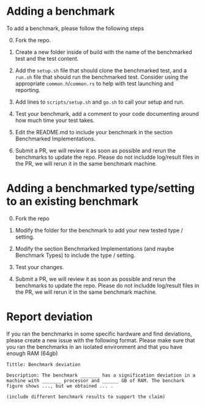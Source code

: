 # Adding a benchmark

To add a benchmark, please follow the following steps

0) Fork the repo.

1) Create a new folder inside of build with the name of the benchmarked test and the test content.

2) Add the `setup.sh` file that should clone the benchmarked test, and a `run.sh` file that should run the benchmarked test. Consider using the appropriate `common.h`/`common.rs` to help with test launching and reporting.

3) Add lines to `scripts/setup.sh` and `go.sh` to call your setup and run.

4) Test your benchmark, add a comment to your code documenting around how much time your test takes.

5) Edit the README.md to include your benchmark in the section Benchmarked Implementations.

6) Submit a PR, we will review it as soon as possible and rerun the benchmarks to update the repo. Please do not includde log/result files in the PR, we will rerun it in the same benchmark machine.

# Adding a benchmarked type/setting to an existing benchmark

0) Fork the repo

1) Modify the folder for the benchmark to add your new tested type / setting.

2) Modify the section Benchmarked Implementations (and maybe Benchmark Types) to include the type / setting.

3) Test your changes.

4) Submit a PR, we will review it as soon as possible and rerun the benchmarks to update the repo. Please do not includde log/result files in the PR, we will rerun it in the same benchmark machine.


# Report deviation

If you ran the benchmarks in some specific hardware and find deviations, please create a new issue with the following format.
Please make sure that you ran the benchmarks in an isolated environment and that you have enough RAM (64gb)

```
Tittle: Benchmark deviation

Description: The benchmark _______ has a signification deviation in a machine with _______ processor and ______ GB of RAM. The benchark figure shows ..., but we obtained ... .   

(include different benchmark results to support the claim)

```
